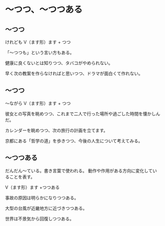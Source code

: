 # 〜つつ、〜つつある

## 〜つつ
けれども
V（ます形）ます + つつ


「〜つつも」という言い方もある。

健康に良くないとは知りつつ、タバコがやめられない。

早く次の教案を作らなければと思いつつ、ドラマが面白くて作れない。

## 〜つつ
〜ながら
V（ます形）ます + つつ


彼女との写真を眺めつつ、これまで二人で行った場所や過ごした時間を懐かしんだ。

カレンダーを眺めつつ、次の旅行の計画を立てます。

京都にある「哲学の道」を歩きつつ、今後の人生について考えてみる。

## 〜つつある
だんだん〜ている。書き言葉で使われる。
動作や作用がある方向に変化していることを表す。

V（ます形）ます +つつある


事故の原因は明らかになりつつある。

大型の台風が近畿地方に近づきつつある。

世界は不景気から回復しつつある。

